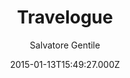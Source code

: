 ---
title: Travelogue
github: https://github.com/SalGnt/Travelogue
demo: https://salgnt.github.io/Travelogue/
author: Salvatore Gentile
ssg:
  - Jekyll
cms:
  - Markdown
date: 2015-01-13T15:49:27.000Z
description: >-
  A minimal, single-column Jekyll theme that provides an immersive read
  experience for your readers.
draft: false
publish_date: '2015-01-13T15:49:27Z'
update_date: '2021-07-14T07:40:33Z'
github_star: 155
github_fork: 56
---